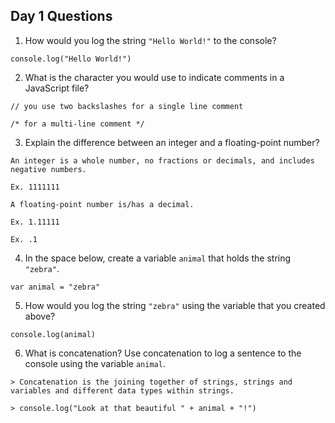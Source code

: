 ## Day 1 Questions

1. How would you log the string `"Hello World!"` to the console?
```
console.log("Hello World!")
```

2. What is the character you would use to indicate comments in a JavaScript file?

```
// you use two backslashes for a single line comment 

/* for a multi-line comment */
```

3. Explain the difference between an integer and a floating-point number?
```
An integer is a whole number, no fractions or decimals, and includes negative numbers. 

Ex. 1111111
```
```
A floating-point number is/has a decimal. 

Ex. 1.11111
  
Ex. .1
```

4. In the space below, create a variable `animal` that holds the string `"zebra"`.
```
var animal = "zebra"
```

5. How would you log the string `"zebra"` using the variable that you created above?
```
console.log(animal)
```

6. What is concatenation? Use concatenation to log a sentence to the console using the variable `animal`.
```
> Concatenation is the joining together of strings, strings and variables and different data types within strings.

> console.log("Look at that beautiful " + animal + "!")
```
